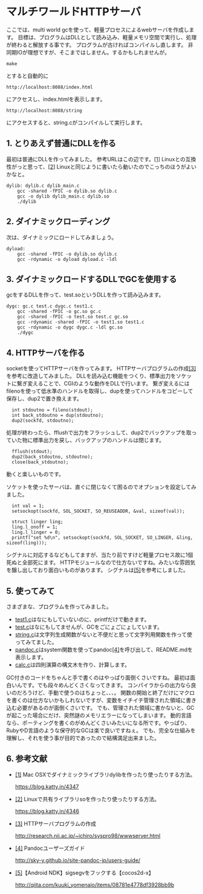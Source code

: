 # マルチワールドHTTPサーバ

ここでは、multi world gcを使って、軽量プロセスによるwebサーバを作成します。
目標は、プログラムはDLLとして読み込み、軽量メモリ空間で実行し、処理が終わると解放する事です。
プログラムが古ければコンパイルし直します。
非同期IOが理想ですが、そこまではしません。するかもしれませんが。

	make

とすると自動的に

	http://localhost:8088/index.html

にアクセスし、index.htmlを表示します。

	http://localhost:8088/string

にアクセスすると、string.cがコンパイルして実行します。

## 1. とりあえず普通にDLLを作る

最初は普通にDLLを作ってみました。
参考URLはこの辺です。<a name="r1"></a>[[1]](#1)
Linuxとの互換性がっと思って、<a name="r2"></a>[[2]](#2) Linuxと同じように書いたら動いたのでこっちのほうがよいかなと。

	dylib: dylib.c dylib_main.c
		gcc -shared -fPIC -o dylib.so dylib.c
		gcc -o dylib dylib_main.c dylib.so
		./dylib

## 2. ダイナミックローディング

次は、ダイナミックにロードしてみましょう。

	dyload:
		gcc -shared -fPIC -o dylib.so dylib.c
		gcc -rdynamic -o dyload dyload.c -ldl

## 3. ダイナミックロードするDLLでGCを使用する

gcをするDLLを作って、test.soというDLLを作って読み込みます。

	dygc: gc.c test.c dygc.c test1.c
		gcc -shared -fPIC -o gc.so gc.c
		gcc -shared -fPIC -o test.so test.c gc.so
		gcc -rdynamic -shared -fPIC -o test1.so test1.c
		gcc -rdynamic -o dygc dygc.c -ldl gc.so
		./dygc

## 4. HTTPサーバを作る

socketを使ってHTTPサーバを作ってみます。
HTTPサーバプログラムの作成<a name="r3"></a>[[3]](#3)を参考に改造してみました。
DLLを読み込む機能をつくり、標準出力をソケットに繋ぎ変えることで、CGIのような動作をDLLで行います。
繋ぎ変えるにはfilenoを使って低水準のハンドルを取得し、dupを使ってハンドルをコピーして保存し、dup2で置き換えます。

	  int stdoutno = fileno(stdout);
	  int back_stdoutno = dup(stdoutno);
	  dup2(sockfd, stdoutno);

処理が終わったら、fflushで出力をフラッシュして、dup2でバックアップを取っていた物に標準出力を戻し、バックアップのハンドルは閉じます。

	  fflush(stdout);
	  dup2(back_stdoutno, stdoutno);
	  close(back_stdoutno);

動くと楽しいものです。

ソケットを使ったサーバは、直ぐに閉じなくて困るのでオプションを設定してみました。

	  int val = 1;
	  setsockopt(sockfd, SOL_SOCKET, SO_REUSEADDR, &val, sizeof(val));

	  struct linger ling;
	  ling.l_onoff = 1;
	  ling.l_linger = 0;
	  printf("set %d\n", setsockopt(sockfd, SOL_SOCKET, SO_LINGER, &ling, sizeof(ling)));

シグナルに対応するなどもしてますが、当たり前ですけど軽量プロセス故に1個死ぬと全部死にます。
HTTPモジュールなので仕方ないですね。みたいな雰囲気を醸し出しており面白いものがあります。
シグナルは<a name="r5"></a>[[5]](#5)を参考にしました。

## 5. 使ってみて

さまざまな、プログラムを作ってみました。

- [test1.c](test1.c)はなにもしていないのに、printfだけで動きます。
- [test.c](test.c)はなにもしてませんが、GCをごにょごにょしています。
- [string.c](string.c)は文字列生成関数がないと不便だと思って文字列用関数を作って使ってみてました。
- [pandoc.c](pandoc.c)はsystem関数を使ってpandoc<a name="r4"></a>[[4]](#4)を呼び出して、README.mdを表示します。
- [calc.c](calc.c)は四則演算の構文木を作り、計算します。

GC付きのコードをちゃんと手で書くのはやっぱり面倒くさいですね。
最初は面白いんです。でも段々めんどくさくなってきます。
コンパイラからの出力なら良いのだろうけど、手動で使うのはちょっと、、、。
関数の開始と終了だけにマクロを書くのは仕方ないかもしれないですが、変数をイチイチ管理された領域に書き込む必要があるのが面倒くさいです。
でも、管理された領域に書かないと、GCが起こった場合にだけ、突然謎のメモリエラーになってしまいます。
動的言語なら、ポーティングを書くのがめんどくさいみたいになる所です。やっぱり、RubyやD言語のような保守的なGCは楽で良いですねぇ。
でも、完全な仕組みを理解し、それを使う事が目的であったので結構満足出来ました。

## 6. 参考文献

- <a name="1"></a>[[1]](#r1) Mac OSXでダイナミックライブラリdylibを作ったり使ったりする方法。

	https://blog.katty.in/4347

- <a name="2"></a>[[2]](#r2) Linuxで共有ライブラリsoを作ったり使ったりする方法。

	https://blog.katty.in/4346

- <a name="3"></a>[[3]](#r3) HTTPサーバプログラムの作成

	http://research.nii.ac.jp/~ichiro/syspro98/wwwserver.html

- <a name="4"></a>[[4]](#r4) Pandocユーザーズガイド

	http://sky-y.github.io/site-pandoc-jp/users-guide/

- <a name="5"></a>[[5]](#r5)【Android NDK】sigsegvをフックする【cocos2d-x】

	http://qiita.com/kuuki_yomenaio/items/08781e4778df3928bb9b
